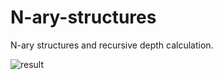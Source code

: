 # N-ary-structures
N-ary structures and recursive depth calculation.


![result](https://user-images.githubusercontent.com/62817753/201505334-abbce322-5296-4a63-b77b-912d0dc033f6.png)
